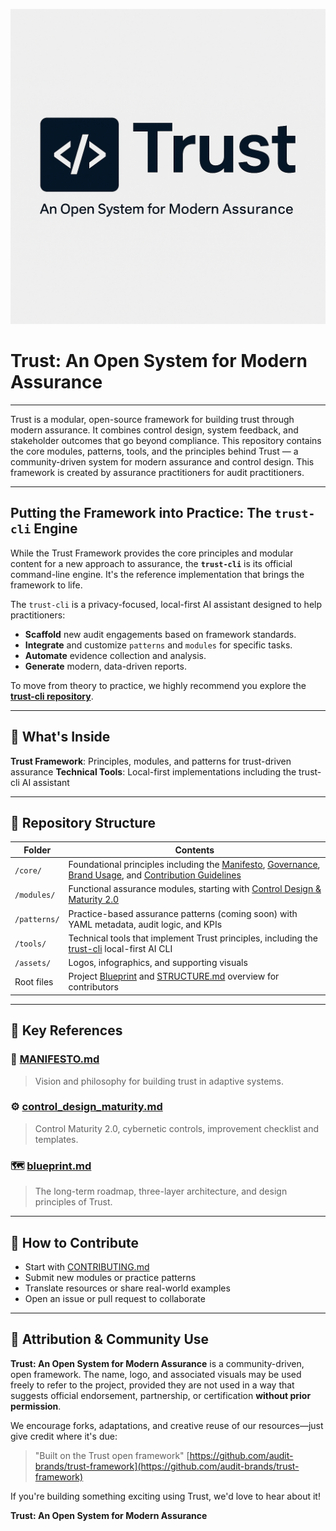 ![Trust Logo](assets/trust_white_background_navy_text.png)

# Trust: An Open System for Modern Assurance

---

Trust is a modular, open-source framework for building trust through modern assurance. It combines control design, system feedback, and stakeholder outcomes that go beyond compliance. This repository contains the core modules, patterns, tools, and the principles behind Trust — a community-driven system for modern assurance and control design. This framework is created by assurance practitioners for audit practitioners.

---

## Putting the Framework into Practice: The `trust-cli` Engine

While the Trust Framework provides the core principles and modular content for a new approach to assurance, the **`trust-cli`** is its official command-line engine. It's the reference implementation that brings the framework to life.

The `trust-cli` is a privacy-focused, local-first AI assistant designed to help practitioners:
*   **Scaffold** new audit engagements based on framework standards.
*   **Integrate** and customize `patterns` and `modules` for specific tasks.
*   **Automate** evidence collection and analysis.
*   **Generate** modern, data-driven reports.

To move from theory to practice, we highly recommend you explore the **[trust-cli repository](https://github.com/audit-brands/trust-cli)**.

---

## 🔧 What's Inside

**Trust Framework**: Principles, modules, and patterns for trust-driven assurance
**Technical Tools**: Local-first implementations including the trust-cli AI assistant

---

## 📐 Repository Structure

| Folder        | Contents |
|---------------|----------|
| `/core/`      | Foundational principles including the [Manifesto](core/MANIFESTO.md), [Governance](core/GOVERNANCE.md), [Brand Usage](core/BRAND_USAGE.md), and [Contribution Guidelines](core/CONTRIBUTING.md) |
| `/modules/`   | Functional assurance modules, starting with [Control Design & Maturity 2.0](modules/control_design_maturity/control_design_maturity.md) |
| `/patterns/`  | Practice-based assurance patterns (coming soon) with YAML metadata, audit logic, and KPIs |
| `/tools/`     | Technical tools that implement Trust principles, including the [trust-cli](tools/trust-cli/) local-first AI CLI |
| `/assets/`    | Logos, infographics, and supporting visuals |
| Root files    | Project [Blueprint](blueprint.md) and [STRUCTURE.md](STRUCTURE.md) overview for contributors |

---

## 📘 Key References

### 🧭 [MANIFESTO.md](core/MANIFESTO.md)
> Vision and philosophy for building trust in adaptive systems.

### ⚙️ [control_design_maturity.md](modules/control_design_maturity.md)
> Control Maturity 2.0, cybernetic controls, improvement checklist and templates.

### 🗺️ [blueprint.md](blueprint.md)
> The long-term roadmap, three-layer architecture, and design principles of Trust.

---

## 🚀 How to Contribute

- Start with [CONTRIBUTING.md](core/CONTRIBUTING.md)
- Submit new modules or practice patterns
- Translate resources or share real-world examples
- Open an issue or pull request to collaborate

---

## 🌱 Attribution & Community Use

**Trust: An Open System for Modern Assurance** is a community-driven, open framework. The name, logo, and associated visuals may be used freely to refer to the project, provided they are not used in a way that suggests official endorsement, partnership, or certification **without prior permission**.

We encourage forks, adaptations, and creative reuse of our resources—just give credit where it's due:

> "Built on the Trust open framework"
> [https://github.com/audit-brands/trust-framework](https://github.com/audit-brands/trust-framework)

If you're building something exciting using Trust, we'd love to hear about it!

**Trust: An Open System for Modern Assurance**
